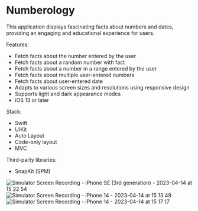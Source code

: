 # Numberology
This application displays fascinating facts about numbers and dates, providing an engaging and educational experience for users.

Features:
- Fetch facts about the number entered by the user
- Fetch facts about a random number with fact
- Fetch facts about a number in a range entered by the user
- Fetch facts about multiple user-entered numbers
- Fetch facts about user-entered date
- Adapts to various screen sizes and resolutions using responsive design
- Supports light and dark appearance modes
- iOS 13 or later

Stack:
- Swift
- UIKit
- Auto Layout
- Code-only layout
- MVC


Third-party libraries:
- SnapKit (SPM)

![Simulator Screen Recording - iPhone SE (3rd generation) - 2023-04-14 at 15 22 54](https://user-images.githubusercontent.com/105853157/232042400-57d933d8-4557-48d4-8d8e-4f456ebbd645.gif)
![Simulator Screen Recording - iPhone 14 - 2023-04-14 at 15 13 49](https://user-images.githubusercontent.com/105853157/232040665-a15076a8-94cd-4e4e-a78a-8be50a854ddb.gif)
![Simulator Screen Recording - iPhone 14 - 2023-04-14 at 15 17 17](https://user-images.githubusercontent.com/105853157/232041273-d05501bc-cb30-4e51-887f-54930383c8a6.gif)
